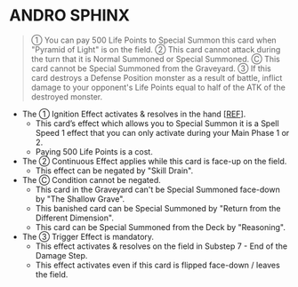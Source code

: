 
# ANDRO SPHINX  
> ① You can pay 500 Life Points to Special Summon this card when "Pyramid of Light" is on the field. ② This card cannot attack during the turn that it is Normal Summoned or Special Summoned. Ⓒ This card cannot be Special Summoned from the Graveyard. ③ If this card destroys a Defense Position monster as a result of battle, inflict damage to your opponent's Life Points equal to half of the ATK of the destroyed monster.

*   The ① Ignition Effect activates & resolves in the hand \[[REF](https://www.pojo.biz/board/showthread.php?t=610305)\].
    *   This card’s effect which allows you to Special Summon it is a Spell Speed 1 effect that you can only activate during your Main Phase 1 or 2.
    *   Paying 500 Life Points is a cost.
*   The ② Continuous Effect applies while this card is face-up on the field.
    *   This effect can be negated by "Skill Drain".
*   The Ⓒ Condition cannot be negated.
    *   This card in the Graveyard can't be Special Summoned face-down by "The Shallow Grave".
    *   This banished card can be Special Summoned by "Return from the Different Dimension".
    *   This card can be Special Summoned from the Deck by "Reasoning".
*   The ③ Trigger Effect is mandatory.
    *   This effect activates & resolves on the field in Substep 7 - End of the Damage Step.
    *   This effect activates even if this card is flipped face-down / leaves the field.

  